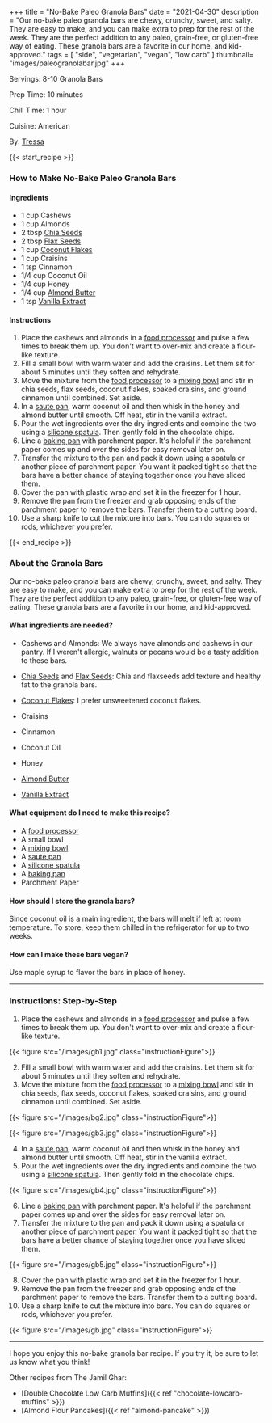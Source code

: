 +++
title = "No-Bake Paleo Granola Bars"
date = "2021-04-30"
description = "Our no-bake paleo granola bars are chewy, crunchy, sweet, and salty. They are easy to make, and you can make extra to prep for the rest of the week. They are the perfect addition to any paleo, grain-free, or gluten-free way of eating. These granola bars are a favorite in our home, and kid-approved."
tags = [
    "side",
    "vegetarian",
    "vegan",
    "low carb"
]
thumbnail= "images/paleogranolabar.jpg"
+++

Servings: 8-10 Granola Bars  <!--more-->

Prep Time: 10 minutes 

Chill Time: 1 hour 

Cuisine: American 

By: [Tressa](https://www.jamilghar.com/about/)

{{< start_recipe >}}

### How to Make No-Bake Paleo Granola Bars 

#### Ingredients  

 * 1 cup Cashews 
 * 1 cup Almonds 
 * 2 tbsp [Chia Seeds](https://amzn.to/3lF0axu) 
 * 2 tbsp [Flax Seeds](https://amzn.to/3oqW0uY)
 * 1 cup [Coconut Flakes](https://amzn.to/3IneYdP) 
 * 1 cup Craisins
 * 1 tsp Cinnamon 
 * 1/4 cup Coconut Oil 
 * 1/4 cup Honey 
 * 1/4 cup [Almond Butter](https://amzn.to/3ljxdqJ) 
 * 1 tsp [Vanilla Extract](https://amzn.to/3xPaWpX) 

#### Instructions

1. Place the cashews and almonds in a [food processor](https://amzn.to/32jLA7Q) and pulse a few times to break them up. You don't want to over-mix and create a flour-like texture.
2. Fill a small bowl with warm water and add the craisins. Let them sit for about 5 minutes until they soften and rehydrate. 
3. Move the mixture from the [food processor](https://amzn.to/32jLA7Q) to a [mixing bowl](https://amzn.to/3CFijkm) and stir in chia seeds, flax seeds, coconut flakes, soaked craisins, and ground cinnamon until combined. Set aside. 
4. In a [saute pan](https://amzn.to/3nC6gjK), warm coconut oil and then whisk in the honey and almond butter until smooth. Off heat, stir in the vanilla extract. 
5. Pour the wet ingredients over the dry ingredients and combine the two using a [silicone spatula](https://amzn.to/3ctiG77). Then gently fold in the chocolate chips. 
6. Line a [baking pan](https://amzn.to/3FA9RVk) with parchment paper. It's helpful if the parchment paper comes up and over the sides for easy removal later on.
7. Transfer the mixture to the pan and pack it down using a spatula or another piece of parchment paper. You want it packed tight so that the bars have a better chance of staying together once you have sliced them. 
8. Cover the pan with plastic wrap and set it in the freezer for 1 hour.
9. Remove the pan from the freezer and grab opposing ends of the parchment paper to remove the bars. Transfer them to a cutting board.
10. Use a sharp knife to cut the mixture into bars. You can do squares or rods, whichever you prefer. 

{{< end_recipe >}}

### About the Granola Bars 

Our no-bake paleo granola bars are chewy, crunchy, sweet, and salty. They are easy to make, and you can make extra to prep for the rest of the week. They are the perfect addition to any paleo, grain-free, or gluten-free way of eating. These granola bars are a favorite in our home, and kid-approved.

#### What ingredients are needed?

* Cashews and Almonds: We always have almonds and cashews in our pantry. If I weren't allergic, walnuts or pecans would be a tasty addition to these bars.   

* [Chia Seeds](https://amzn.to/3lF0axu) and [Flax Seeds](https://amzn.to/3oqW0uY): Chia and flaxseeds add texture and healthy fat to the granola bars. 

* [Coconut Flakes](https://amzn.to/3IneYdP): I prefer unsweetened coconut flakes. 

* Craisins

* Cinnamon 

* Coconut Oil 

* Honey

* [Almond Butter](https://amzn.to/3ljxdqJ) 

* [Vanilla Extract](https://amzn.to/3xPaWpX) 

#### What equipment do I need to make this recipe?

* A [food processor](https://amzn.to/32jLA7Q) 
* A small bowl
* A [mixing bowl](https://amzn.to/3CFijkm)
* A [saute pan](https://amzn.to/3nC6gjK)
* A [silicone spatula](https://amzn.to/3ctiG77)
* A [baking pan](https://amzn.to/3FA9RVk)
* Parchment Paper 

#### How should I store the granola bars?

Since coconut oil is a main ingredient, the bars will melt if left at room temperature. To store, keep them chilled in the refrigerator for up to two weeks.

#### How can I make these bars vegan? 

Use maple syrup to flavor the bars in place of honey. 

----

### Instructions: Step-by-Step 

1. Place the cashews and almonds in a [food processor](https://amzn.to/32jLA7Q) and pulse a few times to break them up. You don't want to over-mix and create a flour-like texture.

{{< figure src="/images/gb1.jpg" class="instructionFigure">}}

2. Fill a small bowl with warm water and add the craisins. Let them sit for about 5 minutes until they soften and rehydrate. 
3. Move the mixture from the [food processor](https://amzn.to/32jLA7Q) to a [mixing bowl](https://amzn.to/3CFijkm) and stir in chia seeds, flax seeds, coconut flakes, soaked craisins, and ground cinnamon until combined. Set aside. 

{{< figure src="/images/bg2.jpg" class="instructionFigure">}}

{{< figure src="/images/gb3.jpg" class="instructionFigure">}}

4. In a [saute pan](https://amzn.to/3nC6gjK), warm coconut oil and then whisk in the honey and almond butter until smooth. Off heat, stir in the vanilla extract. 
5. Pour the wet ingredients over the dry ingredients and combine the two using a [silicone spatula](https://amzn.to/3ctiG77). Then gently fold in the chocolate chips.

{{< figure src="/images/gb4.jpg" class="instructionFigure">}}

6. Line a [baking pan](https://amzn.to/3FA9RVk) with parchment paper. It's helpful if the parchment paper comes up and over the sides for easy removal later on.
7. Transfer the mixture to the pan and pack it down using a spatula or another piece of parchment paper. You want it packed tight so that the bars have a better chance of staying together once you have sliced them. 

{{< figure src="/images/gb5.jpg" class="instructionFigure">}}

8. Cover the pan with plastic wrap and set it in the freezer for 1 hour.
9. Remove the pan from the freezer and grab opposing ends of the parchment paper to remove the bars. Transfer them to a cutting board.
10. Use a sharp knife to cut the mixture into bars. You can do squares or rods, whichever you prefer. 

{{< figure src="/images/gb.jpg" class="instructionFigure">}}

---- 

I hope you enjoy this no-bake granola bar recipe. If you try it, be sure to let us know what you think!

Other recipes from The Jamil Ghar:

* [Double Chocolate Low Carb Muffins]({{< ref "chocolate-lowcarb-muffins" >}})
* [Almond Flour Pancakes]({{< ref "almond-pancake" >}})
